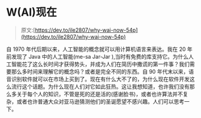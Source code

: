 # W(AI)现在

> 原文:[https://dev.to/ile2807/why-wai-now-54p](https://dev.to/ile2807/why-wai-now-54p)

自 1970 年代后期以来，人工智能的概念就可以用计算机语言来表达。我在 20 年前发现了 Java 中的人工智能(me-sa Jar-Jar ),当时有免费的库支持它。为什么人工智能花了这么长时间才获得势头，并成为人们在简历中撒谎的第一件事？我们需要那么多时间来理解它的概念吗？或者是完全不同的东西。自 90 年代末以来，语音识别软件就可以在市场上买到了。现在有什么大不了的，为什么现在软件开发这么流行这个话题。为什么现在人们对它如此狂热。这让我想知道，也许我们没有那么多关于每个人的知识，不管是死的还是活的(感谢脸书)，或者也许算法并不复杂，或者也许普通大众对亚马逊猜测他们的圣诞愿望不感兴趣。人们可以思考一下。
